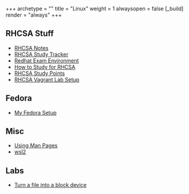 +++ 
archetype = "" 
title = "Linux" 
weight = 1
alwaysopen = false
[_build]
  render = "always"
+++

## RHCSA Stuff

- [RHCSA Notes](RHCSA%20Notes.md)
- [RHCSA Study Tracker](RHCSA%20Study%20Tracker.md)
- [Redhat Exam Environment](Redhat%20Exam%20Environment.md)
- [How to Study for RHCSA](How%20to%20Study%20for%20RHCSA.md)
- [RHCSA Study Points](RHCSA%20Study%20Points.md)
- [RHCSA Vagrant Lab Setup](RHCSA%20Vagrant%20Lab%20Setup.md)

## Fedora

- [My Fedora Setup](My%20Fedora%20Setup.md)

## Misc
- [Using Man Pages](Using%20Man%20Pages.md)
- [wsl2](wsl2.md)

## Labs

- [Turn a file into a block device](Turn%20a%20file%20into%20a%20block%20device.md)